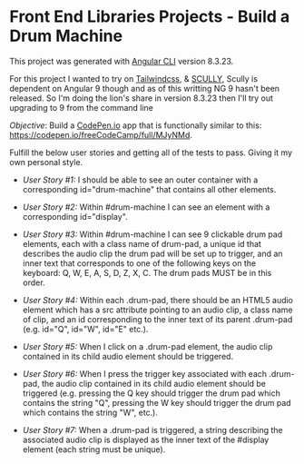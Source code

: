 # Front End Libraries Projects - Build a Drum Machine

This project was generated with [Angular CLI](https://github.com/angular/angular-cli) version 8.3.23.

For this project I wanted to try on [Tailwindcss](https://tailwindcss.com/), & [SCULLY](https://github.com/scullyio/scully),
Scully is dependent on Angular 9 though and as of this writting NG 9 hasn't been released. 
So I'm doing the lion's share in version 8.3.23 then I'll try out upgrading to 9 from the command line


*Objective*: Build a [CodePen.io](https://codepen.io) app that is functionally similar to this: https://codepen.io/freeCodeCamp/full/MJyNMd.

Fulfill the below user stories and getting all of the tests to pass. Giving it my own personal style.


- *User Story #1:* I should be able to see an outer container with a corresponding id="drum-machine" that contains all other elements.

- *User Story #2:* Within #drum-machine I can see an element with a corresponding id="display".

- *User Story #3:* Within #drum-machine I can see 9 clickable drum pad elements, each with a class name of drum-pad, a unique id that describes the audio clip the drum pad will be set up to trigger, and an inner text that corresponds to one of the following keys on the keyboard: Q, W, E, A, S, D, Z, X, C. The drum pads MUST be in this order.

- *User Story #4:* Within each .drum-pad, there should be an HTML5 audio element which has a src attribute pointing to an audio clip, a class name of clip, and an id corresponding to the inner text of its parent .drum-pad (e.g. id="Q", id="W", id="E" etc.).

- *User Story #5:* When I click on a .drum-pad element, the audio clip contained in its child audio element should be triggered.

- *User Story #6:* When I press the trigger key associated with each .drum-pad, the audio clip contained in its child audio element should be triggered (e.g. pressing the Q key should trigger the drum pad which contains the string "Q", pressing the W key should trigger the drum pad which contains the string "W", etc.).

- *User Story #7:* When a .drum-pad is triggered, a string describing the associated audio clip is displayed as the inner text of the #display element (each string must be unique).
